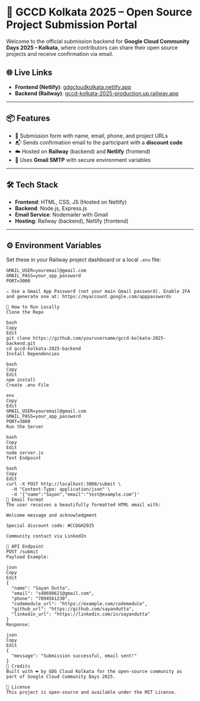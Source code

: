 # 🚀 GCCD Kolkata 2025 – Open Source Project Submission Portal

Welcome to the official submission backend for **Google Cloud Community Days 2025 – Kolkata**, where contributors can share their open source projects and receive confirmation via email.

## 🌐 Live Links

- **Frontend (Netlify)**: [gdgcloudkolkata.netlify.app](https://gdgcloudkolkata.netlify.app)
- **Backend (Railway)**: [gccd-kolkata-2025-production.up.railway.app](https://gccd-kolkata-2025-production.up.railway.app)

---

## 📦 Features

- 📝 Submission form with name, email, phone, and project URLs
- 📬 Sends confirmation email to the participant with a **discount code**
- ☁️ Hosted on **Railway** (backend) and **Netlify** (frontend)
- 🔐 Uses **Gmail SMTP** with secure environment variables

---

## 🛠 Tech Stack

- **Frontend**: HTML, CSS, JS (Hosted on Netlify)
- **Backend**: Node.js, Express.js
- **Email Service**: Nodemailer with Gmail
- **Hosting**: Railway (backend), Netlify (frontend)

---

## ⚙️ Environment Variables

Set these in your Railway project dashboard or a local `.env` file:

```env
GMAIL_USER=youremail@gmail.com
GMAIL_PASS=your_app_password
PORT=3000

⚠️ Use a Gmail App Password (not your main Gmail password). Enable 2FA and generate one at: https://myaccount.google.com/apppasswords

🚀 How to Run Locally
Clone the Repo

bash
Copy
Edit
git clone https://github.com/yourusername/gccd-kolkata-2025-backend.git
cd gccd-kolkata-2025-backend
Install Dependencies

bash
Copy
Edit
npm install
Create .env File

env
Copy
Edit
GMAIL_USER=youremail@gmail.com
GMAIL_PASS=your_app_password
PORT=3000
Run the Server

bash
Copy
Edit
node server.js
Test Endpoint

bash
Copy
Edit
curl -X POST http://localhost:3000/submit \
  -H "Content-Type: application/json" \
  -d '{"name":"Sayan","email":"test@example.com"}'
📩 Email Format
The user receives a beautifully formatted HTML email with:

Welcome message and acknowledgment

Special discount code: #CCDGH2025

Community contact via LinkedIn

🧪 API Endpoint
POST /submit
Payload Example:

json
Copy
Edit
{
  "name": "Sayan Dutta",
  "email": "sd8698621@gmail.com",
  "phone": "7894561230",
  "codemodule_url": "https://example.com/codemodule",
  "github_url": "https://github.com/sayandutta",
  "linkedin_url": "https://linkedin.com/in/sayandutta"
}
Response:

json
Copy
Edit
{
  "message": "Submission successful, email sent!"
}
🙌 Credits
Built with ❤️ by GDG Cloud Kolkata for the open-source community as part of Google Cloud Community Days 2025.

📄 License
This project is open-source and available under the MIT License.

